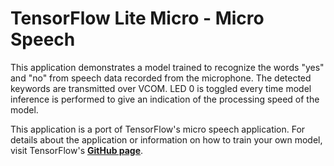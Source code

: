 # TensorFlow Lite Micro - Micro Speech

This application demonstrates a model trained to recognize the words "yes" and 
"no" from speech data recorded from the microphone. The detected keywords are 
transmitted over VCOM. LED 0 is toggled every time model inference is performed 
to give an indication of the processing speed of the model.

This application is a port of TensorFlow's micro speech application. For details 
about the application or information on how to train your own model, visit 
TensorFlow's **[GitHub page](https://github.com/tensorflow/tensorflow/tree/v2.3.1/tensorflow/lite/micro/examples/micro_speech)**.